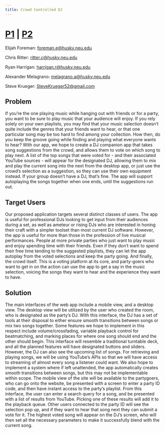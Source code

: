```yaml
---
title: Crowd Controlled DJ
---
```


# [P1]() | [P2](P2)

Elijah Foreman: foreman.e@husky.neu.edu

Chris Ritter: ritter.c@husky.neu.edu

Ryan Harrigan: harrigan.r@husky.neu.edu

Alexander Melagrano: melagrano.a@husky.neu.edu

Steve Krueger: SteveKrueger52@gmail.com

## Problem
If you’re the one playing music while hanging out with friends or for a party, you want to be sure to play music that your audience will enjoy. If you rely solely on your own playlists, you may find that your music selection doesn’t quite include the genres that your friends want to hear, or that one particular song may be too hard to find among your collection. How then, do you keep the groove going while finding and playing what everyone wants to hear?
With our app, we hope to create a DJ companion app that takes song suggestions from the crowd, and allows them to vote on which song to play next. A list of the top songs that were voted for - and their associated YouTube sources - will appear for the designated DJ, allowing them to mix and play the current song into the next from the desktop app, or just use the crowd’s selection as a suggestion, so they can use their own equipment instead. If your group doesn’t have a DJ, that’s fine. The app will support autoplaying the songs together when one ends, until the suggestions run out.

## Target Users
Our proposed application targets several distinct classes of users. The app is useful for professional DJs looking to get input from their audiences during a set, as well as ameteur or rising DJs who are interested in honing their craft with a simpler toolset than most current DJ software.
However, the app is useful for more than those in the profession of live musical performances. People at more private parties who just want to play music and enjoy spending time with their friends. Even if they don’t want to spend their free time tending to the suggested playlists, they can let the app autoplay from the voted selections and keep the party going. 
And finally, the crowd itself. This is a voting platform at its core, and party-goers who want to get in on the action can use the app to get a say in the music selection, voicing the songs they want to hear and the experience they want to have. 

## Solution
The main interfaces of the web app include a mobile view, and a desktop view. The desktop view will be utilized by the user who created the room, who is designated as the party’s DJ. With this interface, the DJ has a set of tools at their disposal to either ensure smooth transitions between songs or mix two songs together. Some features we hope to implement in this respect include volume/crossfading, variable playback control for beatmatching, and marking places for where one song should end and the other should begin. This interface will resemble a traditional turntable deck, and all the planned features will have designated buttons and sliders. However, the DJ can also see the upcoming list of songs. For retrieving and playing songs, we will be using YouTube’s APIs so that we will have access to streaming of almost every song a listener could want. We also hope to implement a system where if left unattended, the app automatically creates smooth transitions between songs, but this may not be implementable within scope.
The mobile view of the site will be available to the partygoers, who can go onto the website, be presented with a screen to enter a party ID code, and then have instant access to the party’s playlist. From this interface, the user can enter a search query for a song, and be presented with a list of results from YouTube. Picking one of these results will add it to the playback queue. Other users connected to the party ID will see the selection pop up, and if they want to hear that song next they can submit a vote for it. The highest voted song will appear on the DJ’s screen, who will then set all the necessary parameters to make it successfully blend with the current song.

